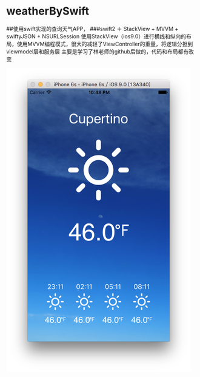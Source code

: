 # weatherBySwift
##使用swift实现的查询天气APP，
###swift2 ＋ StackView + MVVM + swiftyJSON + NSURLSession
使用StackView（ios9.0）进行横线和纵向的布局，使用MVVM编程模式，很大的减轻了ViewController的重量，将逻辑分担到viewmodel层和服务层
主要是学习了林老师的github后做的，代码和布局都有改变


![](https://github.com/sidetlw/weatherBySwift/blob/master/screenShot/shot.png)
